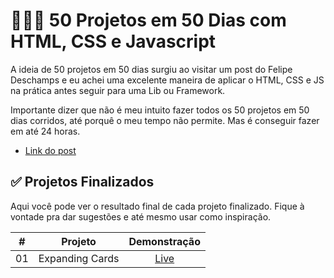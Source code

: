 # 👨🏽‍💻 50 Projetos em 50 Dias com HTML, CSS e Javascript
A ideia de 50 projetos em 50 dias surgiu ao visitar um post do Felipe Deschamps e eu achei uma excelente maneira de aplicar o HTML, CSS e JS na prática antes seguir para uma Lib ou Framework. 

Importante dizer que não é meu intuito fazer todos os 50 projetos em 50 dias corridos, até porquê o meu tempo não permite. Mas é conseguir fazer em até 24 horas.

- [Link do post](https://www.tabnews.com.br/filipedeschamps/50-projetos-em-50-dias-utilizando-html-css-e-javascript)

## ✅ Projetos Finalizados
Aqui você pode ver o resultado final de cada projeto finalizado. Fique à vontade pra dar sugestões e até mesmo usar como inspiração.

| # | Projeto | Demonstração |
|:---: |:---: |:---: |
| 01   | Expanding Cards   | [Live](https://50projects50days-beta.vercel.app/) |
